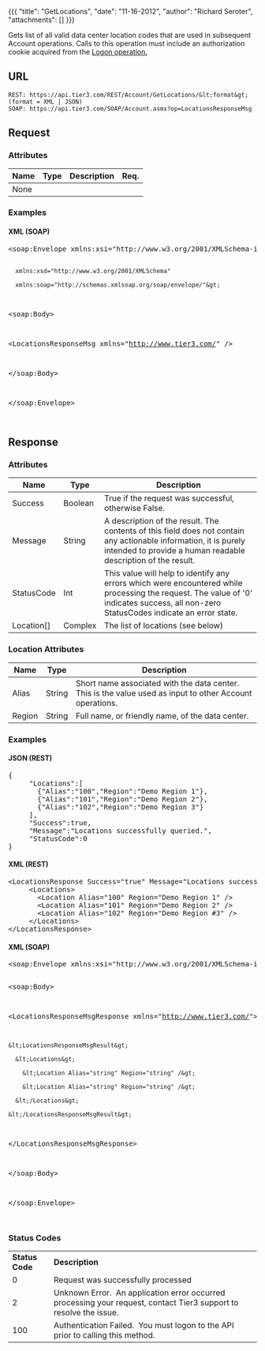 {{{
  "title": "GetLocations",
  "date": "11-16-2012",
  "author": "Richard Seroter",
  "attachments": []
}}}

Gets list of all valid data center location codes that are used in subsequent Account operations. Calls to this operation must include an authorization cookie acquired from the <a href="http://help.tier3.com/entries/20339862-logon">Logon operation.</a>

## URL

    REST: https://api.tier3.com/REST/Account/GetLocations/&lt;format&gt; (format = XML | JSON)
    SOAP: https://api.tier3.com/SOAP/Account.asmx?op=LocationsResponseMsg

## Request
### Attributes
<table>
    <thead>
    <tr>
      <th>Name</th>
      <th>Type</th>
      <th>Description</th>
      <th>Req.</th>
    </tr>
  </thead>
  <tbody>
    <tr>
      <td>None</td>
    </tr>
  </tbody>
</table>

### Examples
<h4>XML (SOAP)</h4>
<pre>&lt;soap:Envelope xmlns:xsi="http://www.w3.org/2001/XMLSchema-instance" 

      xmlns:xsd="http://www.w3.org/2001/XMLSchema" 

      xmlns:soap="http://schemas.xmlsoap.org/soap/envelope/"&gt;

&lt;soap:Body&gt;

  &lt;LocationsResponseMsg xmlns="http://www.tier3.com/" /&gt;

&lt;/soap:Body&gt;

&lt;/soap:Envelope&gt;   

</pre> 

## Response
### Attributes
<table>
  <thead>
  <tr>
    <th>Name</th>
    <th>Type</th>
    <th>Description</th>
  </tr>
</thead>
<tbody>
    <tr>
      <td>Success</td>
      <td>Boolean</td>
      <td>True if the request was successful, otherwise False.</td>
    </tr>
    <tr>
      <td>Message</td>
      <td>String</td>
      <td>A description of the result. The contents of this field does not contain any actionable information, it is purely intended to provide a human readable description of the result.</td>
    </tr>
    <tr>
      <td>StatusCode</td>
      <td>Int</td>
      <td>This value will help to identify any errors which were encountered while processing the request. The value of '0' indicates success, all non-zero StatusCodes indicate an error state.</td>
    </tr>
    <tr>
      <td>Location[]</td>
      <td>Complex</td>
      <td>The list of locations (see below)</td>
    </tr>
  </tbody>
</table>

### Location Attributes

<table>
  <thead>
  <tr>
    <th>Name</th>
    <th>Type</th>
    <th>Description</th>
  </tr>
</thead>
<tbody>
    <tr>
      <td>Alias</td>
      <td>String</td>
      <td>Short name associated with the data center. This is the value used as input to other Account operations.</td>
    </tr>
    <tr>
      <td>Region</td>
      <td>String</td>
      <td>Full name, or friendly name, of the data center.</td>
    </tr>
  </tbody>
</table>

### Examples

<h4>JSON (REST)</h4>
<pre>{<br />     "Locations":[<br />       {"Alias":"100","Region":"Demo Region 1"},<br />       {"Alias":"101","Region":"Demo Region 2"},<br />       {"Alias":"102","Region":"Demo Region 3"}<br />     ],<br />     "Success":true,<br />     "Message":"Locations successfully queried.",<br />     "StatusCode":0<br />}</pre>
<h4>XML (REST)</h4>
<pre>&lt;LocationsResponse Success="true" Message="Locations successfully queried." StatusCode="0"&gt;<br />     &lt;Locations&gt;<br />       &lt;Location Alias="100" Region="Demo Region 1" /&gt;<br />       &lt;Location Alias="101" Region="Demo Region 2" /&gt;<br />       &lt;Location Alias="102" Region="Demo Region #3" /&gt;<br />     &lt;/Locations&gt;<br />&lt;/LocationsResponse&gt;</pre>
<h4>XML (SOAP)</h4>
<pre>&lt;soap:Envelope xmlns:xsi="http://www.w3.org/2001/XMLSchema-instance" xmlns:xsd="http://www.w3.org/2001/XMLSchema" xmlns:soap="http://schemas.xmlsoap.org/soap/envelope/"&gt;

&lt;soap:Body&gt;

  &lt;LocationsResponseMsgResponse xmlns="http://www.tier3.com/"&gt;

    &lt;LocationsResponseMsgResult&gt;

      &lt;Locations&gt;

        &lt;Location Alias="string" Region="string" /&gt;

        &lt;Location Alias="string" Region="string" /&gt;

      &lt;/Locations&gt;

    &lt;/LocationsResponseMsgResult&gt;

  &lt;/LocationsResponseMsgResponse&gt;

&lt;/soap:Body&gt;

&lt;/soap:Envelope&gt;

</pre>

### Status Codes
<table>
  <tbody>
    <tr>
      <td><strong>Status Code</strong>
      </td>
      <td><strong>Description</strong>
      </td>
    </tr>
    <tr>
      <td>0</td>
      <td>Request was successfully processed</td>
    </tr>
    <tr>
      <td>2</td>
      <td>Unknown Error. &nbsp;An application error occurred processing your request, contact Tier3 support to resolve the issue.</td>
    </tr>
    <tr>
      <td>100</td>
      <td>Authentication Failed. &nbsp;You must logon to the API prior to calling this method.</td>
    </tr>
  </tbody>
</table>

